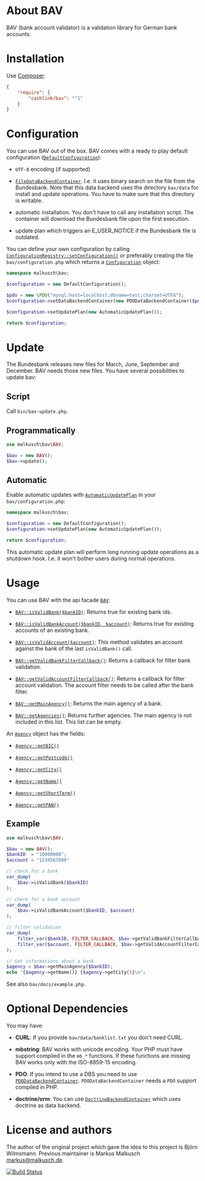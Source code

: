 # About BAV

BAV (bank account validator) is a validation library for German bank accounts.


# Installation

Use [Composer](https://getcomposer.org/):

```json
{
    "require": {
        "cashlink/bav": "^1"
    }
}
```

# Configuration

You can use BAV out of the box. BAV comes with a ready to play default
configuration ([`DefaultConfiguration`](http://bav-php.github.io/bav/api/class-malkusch.bav.DefaultConfiguration.html)):

* `UTF-8` encoding (if supported)

* [`FileDataBackendContainer`](http://bav-php.github.io/bav/api/class-malkusch.bav.FileDataBackendContainer.html).
I.e. it uses binary search on the file from the Bundesbank.
Note that this data backend uses the directory `bav/data` for install and update
operations. You have to make sure that this directory is writable.

* automatic installation. You don't have to call any installation
script. The container will download the Bundesbank file upon the first execution.

* update plan which triggers an E_USER_NOTICE if the Bundesbank file
is outdated.

You can define your own configuration by calling
[`ConfigurationRegistry::setConfiguration()`](http://bav-php.github.io/bav/api/class-malkusch.bav.ConfigurationRegistry.html#_setConfiguration)
or preferably creating the file `bav/configuration.php` which returns a
[`Configuration`](http://bav-php.github.io/bav/api/class-malkusch.bav.Configuration.html) object:

```php
namespace malkusch\bav;

$configuration = new DefaultConfiguration();

$pdo = new \PDO("mysql:host=localhost;dbname=test;charset=UTF8");
$configuration->setDataBackendContainer(new PDODataBackendContainer($pdo));

$configuration->setUpdatePlan(new AutomaticUpdatePlan());

return $configuration;
```


# Update

The Bundesbank releases new files for March, June, September and December.
BAV needs those new files. You have several possiblities to update bav:

## Script

Call `bin/bav-update.php`.

## Programmatically

```php
use malkusch\bav\BAV;

$bav = new BAV();
$bav->update();
```

## Automatic

Enable automatic updates with
[`AutomaticUpdatePlan`](http://bav-php.github.io/bav/api/class-malkusch.bav.AutomaticUpdatePlan.html)
in your `bav/configuration.php`:

```php
namespace malkusch\bav;

$configuration = new DefaultConfiguration();
$configuration->setUpdatePlan(new AutomaticUpdatePlan());

return $configuration;
```
This automatic update plan will perform long running update operations as a shutdown
hook. I.e. it won't bother users during normal operations.


# Usage

You can use BAV with the api facade
[`BAV`](http://bav-php.github.io/bav/api/class-malkusch.bav.BAV.html):

* [`BAV::isValidBank($bankID)`](http://bav-php.github.io/bav/api/class-malkusch.bav.BAV.html#_isValidBank):
Returns true for existing bank ids.

* [`BAV::isValidBankAccount($bankID, $account)`](http://bav-php.github.io/bav/api/class-malkusch.bav.BAV.html#_isValidBankAccount):
Returns true for existing accounts of an existing bank.

* [`BAV::isValidAccount($account)`](http://bav-php.github.io/bav/api/class-malkusch.bav.BAV.html#_isValidAccount):
This method validates an account against the bank of the last `isValidBank()` call.

* [`BAV::getValidBankFilterCallback()`](http://bav-php.github.io/bav/api/class-malkusch.bav.BAV.html#_getValidBankFilterCallback):
Returns a callback for filter bank validation.

* [`BAV::getValidAccountFilterCallback()`](http://bav-php.github.io/bav/api/class-malkusch.bav.BAV.html#_getValidAccountFilterCallback):
Returns a callback for filter account validation. The account filter needs
to be called after the bank filter.

* [`BAV::getMainAgency()`](http://bav-php.github.io/bav/api/class-malkusch.bav.BAV.html#_getMainAgency):
Returns the main agency of a bank.

* [`BAV::getAgencies()`](http://bav-php.github.io/bav/api/class-malkusch.bav.BAV.html#_getAgencies):
Returns further agencies. The main agency is not included in this list.
This list can be empty.

An [`Agency`](http://bav-php.github.io/bav/api/class-malkusch.bav.Agency.html)
object has the fields:

* [`Agency::getBIC()`](http://bav-php.github.io/bav/api/class-malkusch.bav.Agency.html#_getBIC)

* [`Agency::getPostcode()`](http://bav-php.github.io/bav/api/class-malkusch.bav.Agency.html#_getPostcode)

* [`Agency::getCity()`](http://bav-php.github.io/bav/api/class-malkusch.bav.Agency.html#_getCity)

* [`Agency::getName()`](http://bav-php.github.io/bav/api/class-malkusch.bav.Agency.html#_getName)

* [`Agency::getShortTerm()`](http://bav-php.github.io/bav/api/class-malkusch.bav.Agency.html#_getShortTerm)

* [`Agency::getPAN()`](http://bav-php.github.io/bav/api/class-malkusch.bav.Agency.html#_getPAN)

## Example

```php
use malkusch\bav\BAV;

$bav = new BAV();
$bankID  = "10000000";
$account = "1234567890"

// check for a bank
var_dump(
    $bav->isValidBank($bankID)
);

// check for a bank account
var_dump(
    $bav->isValidBankAccount($bankID, $account)
);

// filter validation
var_dump(
    filter_var($bankID, FILTER_CALLBACK, $bav->getValidBankFilterCallback()),
    filter_var($account, FILTER_CALLBACK, $bav->getValidAccountFilterCallback())
);

// Get informations about a bank
$agency = $bav->getMainAgency($bankID);
echo "{$agency->getName()} {$agency->getCity()}\n";
```
See also `bav/docs/example.php`.


# Optional Dependencies

You may have:

* **CURL**: If you provide `bav/data/banklist.txt` you don't need CURL.

* **mbstring**: BAV works with unicode encoding. Your PHP must have support compiled
in the `mb_*` functions. If these functions are missing BAV works only with the ISO-8859-15 encoding.

* **PDO**: If you intend to use a DBS you need to use
[`PDODataBackendContainer`](http://bav-php.github.io/bav/api/class-malkusch.bav.PDODataBackendContainer.html). 
`PDODataBackendContainer` needs a `PDO` support compiled in PHP.

* **doctrine/orm**: You can use
[`DoctrineBackendContainer`](http://bav-php.github.io/bav/api/class-malkusch.bav.DoctrineBackendContainer.html)
which uses doctrine
as data backend.


# License and authors

The author of the original project which gave the idea to this project is
Björn Wilmsmann. Previous maintainer is Markus Malkusch <markus@malkusch.de>.

[![Build Status](https://travis-ci.org/bav-php/bav.svg?branch=master)](https://travis-ci.org/bav-php/bav)
